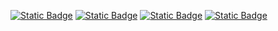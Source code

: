 <a href="https://uexle.github.io"><img alt="Static Badge" src="https://img.shields.io/badge/Portfolio-gray?style=for-the-badge&logo=github"></a>
<a href="https://www.linkedin.com/in/weslei-carvalho/"><img alt="Static Badge" src="https://img.shields.io/badge/LINKEDIN-gray?style=for-the-badge&logo=linkedin"></a>
<a href="mailto:wesleivianna235@gmail.com"><img alt="Static Badge" src="https://img.shields.io/badge/gmail-gray?style=for-the-badge&logo=gmail&logoColor=white"></a>
<a href="https://www.instagram.com/uexle/"><img alt="Static Badge" src="https://img.shields.io/badge/instagram-gray?style=for-the-badge&logo=instagram&logoColor=white"></a>

